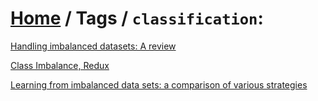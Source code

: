 # [Home](../README.md) / Tags / `classification`:

[Handling imbalanced datasets: A review](kotsiantis2006handling.md)

[Class Imbalance, Redux](wallace2011class.md)

[Learning from imbalanced data sets: a comparison of various strategies](japkowicz2000learning.md)